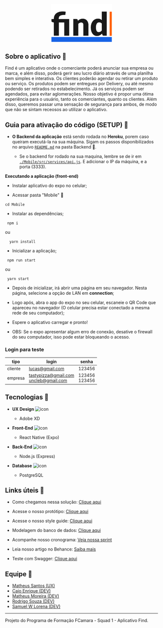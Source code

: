 <p align="center">
<img src="./Backend/uploads/find-anim-logo.gif" alt="find-logo" width="200px"/>
</p>

## Sobre o aplicativo :iphone:

Find é um aplicativo onde o comerciante poderá anunciar sua empresa ou marca, e além disso, poderá gerir seu lucro diário através de uma planilha bem simples e interativa. Os clientes poderão agendar ou retirar um produto ou serviço. Os produtos podem ser entregues por Delivery, ou até mesmo podendo ser retirados no estabelecimento. Já os serviços podem ser agendados, para evitar aglomerações. Nosso objetivo é propor uma ótima experiência para o usuário, tanto os comerciantes, quanto os clientes. Além disso, queremos passar uma sensação de segurança para ambos, de modo que não se sintam receosos ao utilizar o aplicativo.


## Guia para ativação do código (SETUP) :pushpin:

- **O Backend da aplicação** está sendo rodada no __Heroku__, porem caso queiram executá-la na sua máquina.
  Sigam os passos disponibilizados no arquivo [`README.md`](./Backend/Readme.md) na pasta Backend :open_file_folder:.
  
  - Se o backend for rodado na sua maquina, lembre se de ir em [`./Mobile/src/services/api.js`](./Mobile/src/services/api.js). 
  E adicionar o IP da máquina, e a porta (3333).
  
**Executando a aplicação (front-end)**

- Instalar aplicativo do expo no celular;

- Acessar pasta "Mobile" :open_file_folder:

```node
cd Mobile
```

- Instalar as dependências;

```node
 npm i
```
ou

```node
  yarn install
```

- Inicializar a aplicação;

```node
 npm run start
```
ou

```node
 yarn start
```

- Depois de inicializar, irá abrir uma página em seu navegador. Nesta página, selecione a opção de LAN em **connection**;
- Logo após, abra o app do expo no seu celular, escaneie o QR Code que apareceu no navegador (O celular precisa estar conectado a mesma rede de seu computador);
- Espere o aplicativo carregar e pronto! 

- OBS: Se o expo apresentar algum erro de conexão, desative o firewall do seu computador, isso pode estar bloqueando o acesso.

### Login para teste

| tipo  |        login       |  senha |
|-------|--------------------|--------|
|cliente|lucas@gmail.com     | 123456 |
|empresa|tastypizza@gmail.com<br>uncleb@gmail.com| 123456<br>123456 |




## Tecnologias :pushpin:

- **UX Design** <img src="https://upload.wikimedia.org/wikipedia/commons/thumb/c/c2/Adobe_XD_CC_icon.svg/1200px-Adobe_XD_CC_icon.svg.png" alt="icon" width="20px"/> 
    - Adobe XD
    
- **Front-End** <img src="https://upload.wikimedia.org/wikipedia/commons/thumb/a/a7/React-icon.svg/1200px-React-icon.svg.png" alt="icon" width="35px"/>
    - React Native (Expo)
    
- **Back-End** <img src="https://i0.wp.com/codigosimples.net/wp-content/uploads/2017/03/nodejs.png?fit=500%2C500&ssl=1" alt="icon" width="35px"/> 
    - Node.js (Express)
    
- **Database** <img src="https://upload.wikimedia.org/wikipedia/commons/thumb/2/29/Postgresql_elephant.svg/1200px-Postgresql_elephant.svg.png" alt="icon" width="20px"/> 

    - PostgreSQL



## Links úteis :link:

- Como chegamos nessa solução: [Clique aqui](https://docs.google.com/document/d/1Vsk6FfSIcFM8ikHsm82gj1hrL63U6hUuCF7S36d11aU/edit)

- Acesse o nosso protótipo: [Clique aqui](https://xd.adobe.com/view/847d68b5-7035-4152-4833-176ed3aa317a-f24c/)

- Acesse o nosso style guide: [Clique aqui](https://xd.adobe.com/view/489e7a75-0e3b-4e31-440a-8272bdc31f54-3eaf/)

- Modelagem do banco de dados: [Clique aqui](https://whimsical.com/Em9E37vFo2G1r3vHxHXCCM)

- Acompanhe nosso cronograma: [Veja nossa sprint](./Sprints)

- Leia nosso artigo no Behance: [Saiba mais](https://www.behance.net/gallery/100265571/FIND-UX-UI-Design)

- Teste com Swagger: [Clique aqui](http://localhost:3333/api-docs/#/)


## Equipe :pushpin:

- [Matheus Santos (UX)](https://www.linkedin.com/in/matheus-santos-7347421a1/)
- [Caio Enrique (DEV)](https://github.com/100f)
- [Matheus Moreira (DEV)](https://github.com/matheus-moreira7581)
- [Rodrigo Souza (DEV)](https://github.com/rodrigoscruz)
- [Samuel W Lorena (DEV)](https://github.com/SamukaWenceslau)

---
Projeto do Programa de Formação FCamara - Squad 1 - Aplicativo Find.
